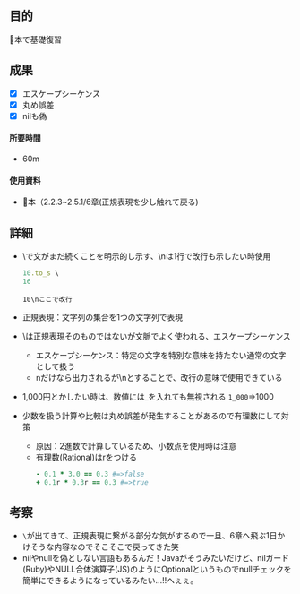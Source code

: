 ## 目的
<!-- 目的(〜を知りたい/〜を実装したい) -->
🍒本で基礎復習
## 成果
<!-- 成果(できたこと/できなかったこと) -->
- [x] エスケープシーケンス
- [x] 丸め誤差
- [x] nilも偽
#### 所要時間
- 60m
#### 使用資料
<!-- 使用資料(教材/書籍/ワークシート/Youtube) -->
- 🍒本（2.2.3~2.5.1/6章(正規表現を少し触れて戻る)
## 詳細
<!-- 詳細(キーワード/プロセス//具体例を挙げる/今回の課題解決を今後に繋げられる形で記録) -->
- \で文がまだ続くことを明示的し示す、\nは1行で改行も示したい時使用
  ```ruby
  10.to_s \
  16
  ```
  ```10\nここで改行```

- 正規表現：文字列の集合を1つの文字列で表現
- \は正規表現そのものではないが文脈でよく使われる、エスケープシーケンス
  - エスケープシーケンス：特定の文字を特別な意味を持たない通常の文字として扱う
  - nだけなら出力されるが\nとすることで、改行の意味で使用できている

- 1,000円とかしたい時は、数値には_を入れても無視される
  ```1_000```=>1000

- 少数を扱う計算や比較は丸め誤差が発生することがあるので有理数にして対策
  - 原因：2進数で計算しているため、小数点を使用時は注意
  - 有理数(Rational)はrをつける
    ```ruby
    - 0.1 * 3.0 == 0.3 #=>false
    + 0.1r * 0.3r == 0.3 #=>true
    ```


## 考察
<!-- 考察(今後の展望/) -->
- ```\```が出てきて、正規表現に繋がる部分な気がするので一旦、6章へ飛ぶ1日かけそうな内容なのでそこそこで戻ってきた笑
- nilやnullを偽としない言語もあるんだ！Javaがそうみたいだけど、nilガード(Ruby)やNULL合体演算子(JS)のようにOptionalというものでnullチェックを簡単にできるようになっているみたい...!!へぇぇ。